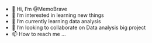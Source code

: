 - 👋 Hi, I’m @MemoBrave
- 👀 I’m interested in learning new things
- 🌱 I’m currently learning data analysis
- 💞️ I’m looking to collaborate on Data analysis big project
- 📫 How to reach me ...

<!---
MemoBrave/MemoBrave is a ✨ special ✨ repository because its `README.md` (this file) appears on your GitHub profile.
You can click the Preview link to take a look at your changes.
--->

